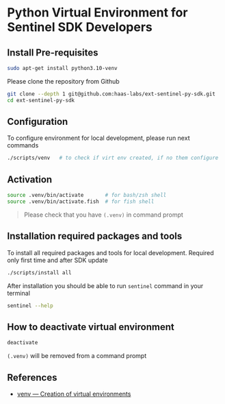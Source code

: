 # Python Virtual Environment for Sentinel SDK Developers

## Install Pre-requisites

```sh
sudo apt-get install python3.10-venv
```

Please clone the repository from Github
```sh
git clone --depth 1 git@github.com:haas-labs/ext-sentinel-py-sdk.git
cd ext-sentinel-py-sdk
```

## Configuration

To configure environment for local development, please run next commands

```sh
./scripts/venv   # to check if virt env created, if no them configure
```

## Activation

```sh
source .venv/bin/activate       # for bash/zsh shell
source .venv/bin/activate.fish  # for fish shell
```
> Please check that you have `(.venv)` in command prompt

## Installation required packages and tools

To install all required packages and tools for local development. Required only first time and after SDK update
```sh
./scripts/install all
```

After installation you should be able to run `sentinel` command in your terminal

```sh
sentinel --help
```

## How to deactivate virtual environment

```sh
deactivate
```
`(.venv)` will be removed from a command prompt

## References

- [venv — Creation of virtual environments](https://docs.python.org/3.11/library/venv.html)

